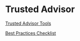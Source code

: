# Trusted Advisor

[Trusted Advisor Tools](https://github.com/aws/Trusted-Advisor-Tools)

[Best Practices Checklist](https://aws.amazon.com/premiumsupport/technology/trusted-advisor/best-practice-checklist/)
